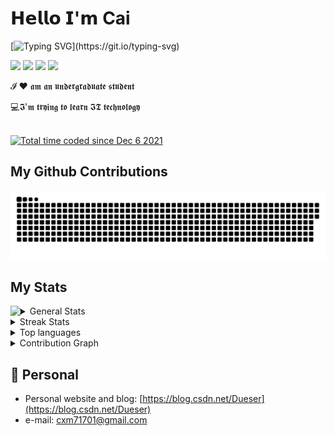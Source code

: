 # 𝗛𝗲𝗹𝗹𝗼 𝗜'𝗺 Cai

[![Typing SVG](https://readme-typing-svg.herokuapp.com?color=E4E4E4&lines=Live+well+and+meet+slowly.)](https://git.io/typing-svg)

[![](https://img.shields.io/badge/-@hexWars-%23181717?style=flat-square&logo=github)](https://github.com/hexWars)
[![](https://img.shields.io/badge/-@hexWars-%23000000?style=flat-square&logo=gitee)](https://gitee.com/hex-cxm)
[![](https://img.shields.io/badge/-@hexWars-%23000000?style=flat-square&logo=leetcode)](https://leetcode-cn.com/u/hexWars/)
[![](https://img.shields.io/badge/-@Dueser-%23000000?style=flat-square&logo=codeforces)](https://codeforces.com/profile/Dueser)

𝓘 ❤️ 𝖆𝖒 𝖆𝖓 𝖚𝖓𝖉𝖊𝖗𝖌𝖗𝖆𝖉𝖚𝖆𝖙𝖊 𝖘𝖙𝖚𝖉𝖊𝖓𝖙

:computer:𝕴'𝖒 𝖙𝖗𝖞𝖎𝖓𝖌 𝖙𝖔 𝖑𝖊𝖆𝖗𝖓 𝕴𝕿 𝖙𝖊𝖈𝖍𝖓𝖔𝖑𝖔𝖌𝖞

<br>

<a href="https://wakatime.com/@05a07c08-5f73-4506-8c28-410e368c2294">
  <img src="https://wakatime.com/badge/user/05a07c08-5f73-4506-8c28-410e368c2294.svg?style=flat-square" alt="Total time coded since Dec 6 2021" >
</a>

## My Github Contributions

<div align="center"><img src="https://raw.githubusercontent.com/hexWars/hexWars/main/assets/github-contribution-grid-snake.svg" /></div>

## My Stats

<img align='left' src="https://metrics.lecoq.io/hexWars?template=classic&base.indepth=false&base.hireable=false&config.timezone=Asia%2FShanghai">

<details>
<summary>General Stats</summary>
<div alig="center">
    <a href="https://github.com/anuraghazra/github-readme-stats">
        <img width="330px" src="https://github-readme-stats.vercel.app/api?username=hexWars&show_icons=true&theme=tokyonight">
    </a>
</div>
</details>

<details>
<summary>Streak Stats</summary>
<div alig="center">
    <a href="https://github.com/anuraghazra/github-readme-stats">
        <img width="330px" src="https://github-readme-streak-stats.herokuapp.com?user=hexWars&theme=tokyonight">
    </a>
</div>
</details>

<details>
<summary>Top languages</summary>
   <a href="https://github.com/anuraghazra/github-readme-stats">
        <img width="330px" src="https://github-readme-stats.vercel.app/api/top-langs/?username=hexWars&layout=compact&theme=tokyonight" alt="most used languages" />
    </a>
    <p><b>*Note:</b> Top languages is only a metric of the languages my public code consists of and doesn't reflect experience or skill level.</p>
</details>

<details>
<summary>Contribution Graph</summary>
<div alig="center">
    <a href="https://github.com/anuraghazra/github-readme-stats">
        <img src="https://activity-graph.herokuapp.com/graph?username=hexWars&theme=react-dark">
    </a>
</div>
</details>







## 📜 Personal

- Personal website and blog: [https://blog.csdn.net/Dueser](https://blog.csdn.net/Dueser)
- e-mail: cxm71701@gmail.com







